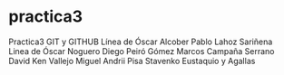 # practica3
Practica3 GIT y GITHUB
Línea de Óscar Alcober
Pablo Lahoz Sariñena
Linea de Óscar Noguero
Diego Peiró Gómez
Marcos Campaña Serrano
David Ken Vallejo Miguel
Andrii Pisa Stavenko
Eustaquio y Agallas
